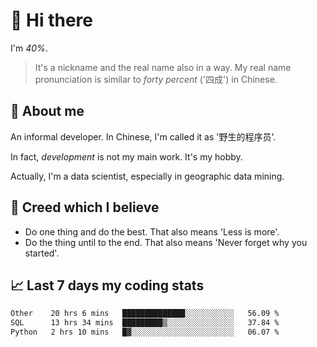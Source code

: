 # 👋 Hi there

I'm *40%*.

> It's a nickname and the real name also in a way.
> My real name pronunciation is similar to *forty percent* ('四成') in Chinese.

## :speech_balloon: About me

An informal developer. In Chinese, I'm called it as '野生的程序员'.

In fact, _development_ is not my main work. It's my hobby.

Actually, I'm a data scientist, especially in geographic data mining.

## :see_no_evil: Creed which I believe

- Do one thing and do the best. That also means 'Less is more'.
- Do the thing until to the end. That also means 'Never forget why you started'.

## :chart_with_upwards_trend: Last 7 days my coding stats

<!--START_SECTION:waka-->

```txt
Other    20 hrs 6 mins   ██████████████░░░░░░░░░░░   56.09 %
SQL      13 hrs 34 mins  █████████▒░░░░░░░░░░░░░░░   37.84 %
Python   2 hrs 10 mins   █▓░░░░░░░░░░░░░░░░░░░░░░░   06.07 %
```

<!--END_SECTION:waka-->
